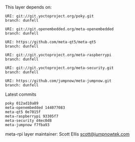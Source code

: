 This layer depends on:

    URI: git://git.yoctoproject.org/poky.git
    branch: dunfell

    URI: git://git.openembedded.org/meta-openembedded
    branch: dunfell

    URI: https://github.com/meta-qt5/meta-qt5
    branch: dunfell

    URI: git://git.yoctoproject.org/meta-raspberrypi
    branch: dunfell

    URI: git://git.yoctoproject.org/meta-security.git
    branch: dunfell

    URI: https://github.com/jumpnow/meta-jumpnow.git
    branch: dunfell

Latest commits

    poky 012ad10a89
    meta-openembedded 144077083
    meta-qt5 0e7015f
    meta-raspberrypi 93305f7
    meta-security d4ec0d8
    meta-jumpnow f7fba93

meta-rpi layer maintainer: Scott Ellis <scott@jumpnowtek.com>
